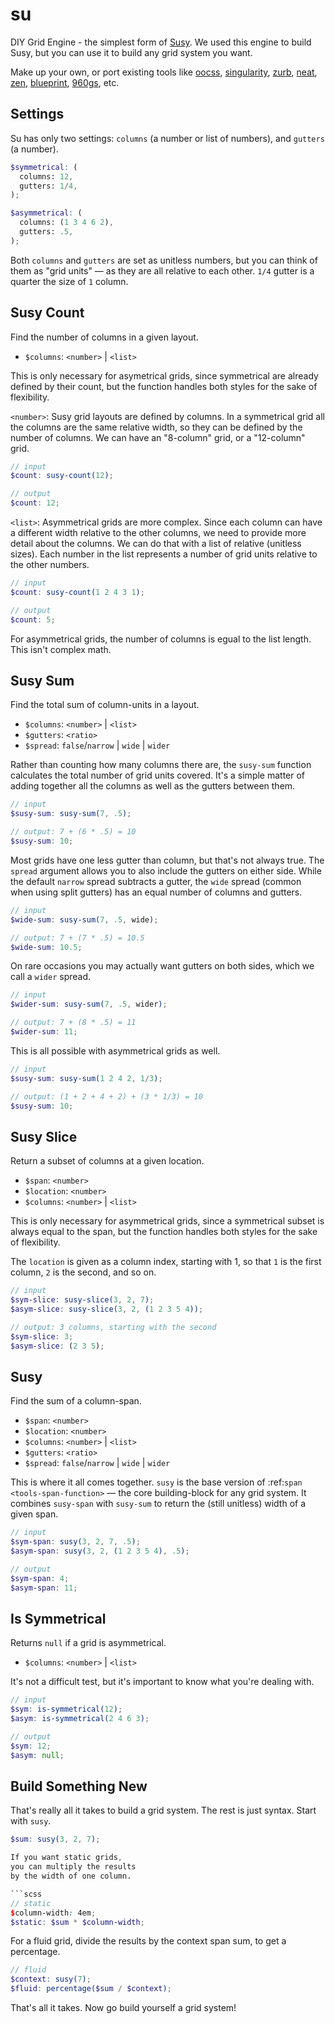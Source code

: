 su
==

DIY Grid Engine -
the simplest form of [Susy](http://susy.oddbird.net).
We used this engine to build Susy,
but you can use it to build any grid system you want.

Make up your own,
or port existing tools like
[oocss][oocss], [singularity][singularity],
[zurb][zurb], [neat][neat], [zen][zen],
[blueprint][blueprint], [960gs][960gs], etc.

[oocss]: http://oocss.org/
[singularity]: http://singularity.gs/
[zurb]: http://foundation.zurb.com/
[neat]: http://neat.bourbon.io/
[zen]: http://zengrids.com/
[blueprint]: http://www.blueprintcss.org/
[960gs]: http://960.gs/


Settings
--------

Su has only two settings:
`columns` (a number or list of numbers), and
`gutters` (a number).

```scss
$symmetrical: (
  columns: 12,
  gutters: 1/4,
);

$asymmetrical: (
  columns: (1 3 4 6 2),
  gutters: .5,
);
```

Both `columns` and `gutters` are set
as unitless numbers,
but you can think of them as "grid units" —
as they are all relative to each other.
`1/4` gutter is a quarter the size of `1` column.


Susy Count
----------

Find the number of columns in a given layout.

- `$columns`: `<number>` | `<list>`

This is only necessary for asymetrical grids,
since symmetrical are already defined by their count,
but the function handles both styles
for the sake of flexibility.

`<number>`:
Susy grid layouts are defined by columns.
In a symmetrical grid
all the columns are the same relative width,
so they can be defined by the number of columns.
We can have an "8-column" grid, or a "12-column" grid.

```scss
// input
$count: susy-count(12);

// output
$count: 12;
```

`<list>`:
Asymmetrical grids are more complex.
Since each column can have a different width
relative to the other columns,
we need to provide more detail about the columns.
We can do that with a list of relative (unitless sizes).
Each number in the list
represents a number of grid units
relative to the other numbers.

```scss
// input
$count: susy-count(1 2 4 3 1);

// output
$count: 5;
```

For asymmetrical grids,
the number of columns is egual to the list length.
This isn't complex math.


Susy Sum
--------

Find the total sum of column-units in a layout.

- `$columns`: `<number>` | `<list>`
- `$gutters`: `<ratio>`
- `$spread`: `false`/`narrow` | `wide` | `wider`

Rather than counting how many columns there are,
the `susy-sum` function calculates
the total number of grid units covered.
It's a simple matter of adding together all the columns
as well as the gutters between them.

```scss
// input
$susy-sum: susy-sum(7, .5);

// output: 7 + (6 * .5) = 10
$susy-sum: 10;
```

Most grids have one less gutter than column,
but that's not always true.
The `spread` argument allows you to also include
the gutters on either side.
While the default `narrow` spread subtracts a gutter,
the `wide` spread
(common when using split gutters)
has an equal number of columns and gutters.

```scss
// input
$wide-sum: susy-sum(7, .5, wide);

// output: 7 + (7 * .5) = 10.5
$wide-sum: 10.5;
```

On rare occasions
you may actually want gutters on both sides,
which we call a `wider` spread.

```scss
// input
$wider-sum: susy-sum(7, .5, wider);

// output: 7 + (8 * .5) = 11
$wider-sum: 11;
```

This is all possible with asymmetrical grids as well.

```scss
// input
$susy-sum: susy-sum(1 2 4 2, 1/3);

// output: (1 + 2 + 4 + 2) + (3 * 1/3) = 10
$susy-sum: 10;
```


Susy Slice
----------

Return a subset of columns at a given location.

- `$span`: `<number>`
- `$location`: `<number>`
- `$columns`: `<number>` | `<list>`

This is only necessary for asymmetrical grids,
since a symmetrical subset is always equal to the span,
but the function handles both styles
for the sake of flexibility.

The `location` is given
as a column index, starting with 1,
so that `1` is the first column,
`2` is the second, and so on.

```scss
// input
$sym-slice: susy-slice(3, 2, 7);
$asym-slice: susy-slice(3, 2, (1 2 3 5 4));

// output: 3 columns, starting with the second
$sym-slice: 3;
$asym-slice: (2 3 5);
```

Susy
----

Find the sum of a column-span.

- `$span`: `<number>`
- `$location`: `<number>`
- `$columns`: `<number>` | `<list>`
- `$gutters`: `<ratio>`
- `$spread`: `false`/`narrow` | `wide` | `wider`

This is where it all comes together.
`susy` is the base version of
:ref:`span <tools-span-function>` —
the core building-block for any grid system.
It combines `susy-span` with `susy-sum`
to return the (still unitless) width of a given span.

```scss
// input
$sym-span: susy(3, 2, 7, .5);
$asym-span: susy(3, 2, (1 2 3 5 4), .5);

// output
$sym-span: 4;
$asym-span: 11;
```


Is Symmetrical
--------------

Returns `null` if a grid is asymmetrical.

- `$columns`: `<number>` | `<list>`

It's not a difficult test,
but it's important to know what you're dealing with.

```scss
// input
$sym: is-symmetrical(12);
$asym: is-symmetrical(2 4 6 3);

// output
$sym: 12;
$asym: null;
```


Build Something New
-------------------

That's really all it takes to build a grid system.
The rest is just syntax.
Start with `susy`.

```scss
$sum: susy(3, 2, 7);

If you want static grids,
you can multiply the results
by the width of one column.

```scss
// static
$column-width: 4em;
$static: $sum * $column-width;
```

For a fluid grid,
divide the results by the context span sum,
to get a percentage.

```scss
// fluid
$context: susy(7);
$fluid: percentage($sum / $context);
```

That's all it takes.
Now go build yourself a grid system!
